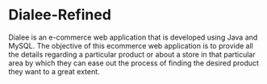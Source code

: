 # Dialee-Refined

Dialee is an e-commerce web application that is developed using Java and MySQL. The objective 
of this ecommerce web application is to provide all the details regarding a particular product or 
about a store in that particular area by which they can ease out the process of finding the desired 
product they want to a great extent.
